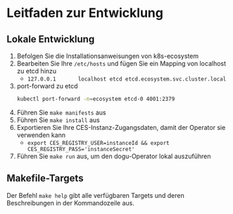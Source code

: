 # Leitfaden zur Entwicklung

## Lokale Entwicklung

1. Befolgen Sie die Installationsanweisungen von k8s-ecosystem
2. Bearbeiten Sie Ihre `/etc/hosts` und fügen Sie ein Mapping von localhost zu etcd hinzu
   - `127.0.0.1       localhost etcd etcd.ecosystem.svc.cluster.local`
3. port-forward zu etcd
    ```bash
    kubectl port-forward -n=ecosystem etcd-0 4001:2379
    ```
4. Führen Sie `make manifests` aus
5. Führen Sie `make install` aus
6. Exportieren Sie Ihre CES-Instanz-Zugangsdaten, damit der Operator sie verwenden kann
    - `export CES_REGISTRY_USER=instanceId && export CES_REGISTRY_PASS='instanceSecret'`
7. Führen Sie `make run` aus, um den dogu-Operator lokal auszuführen

## Makefile-Targets

Der Befehl `make help` gibt alle verfügbaren Targets und deren Beschreibungen in der Kommandozeile aus.